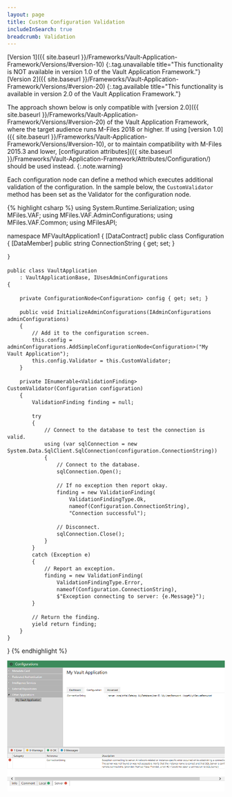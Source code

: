 ```yaml
---
layout: page
title: Custom Configuration Validation
includeInSearch: true
breadcrumb: Validation
---
```


[Version 1]({{ site.baseurl }}/Frameworks/Vault-Application-Framework/Versions/#version-10)
{:.tag.unavailable title="This functionality is NOT available in version 1.0 of the Vault Application Framework."}
[Version 2]({{ site.baseurl }}/Frameworks/Vault-Application-Framework/Versions/#version-20)
{:.tag.available title="This functionality is available in version 2.0 of the Vault Application Framework."}

The approach shown below is only compatible with [version 2.0]({{ site.baseurl }}/Frameworks/Vault-Application-Framework/Versions/#version-20) of the Vault Application Framework, where the target audience runs M-Files 2018 or higher.  If using [version 1.0]({{ site.baseurl }}/Frameworks/Vault-Application-Framework/Versions/#version-10), or to maintain compatibility with M-Files 2015.3 and lower, [configuration attributes]({{ site.baseurl }}/Frameworks/Vault-Application-Framework/Attributes/Configuration/) should be used instead.
{:.note.warning}

Each configuration node can define a method which executes additional validation of the configuration.  In the sample below, the `CustomValidator` method has been set as the Validator for the configuration node.

{% highlight csharp %}
using System.Runtime.Serialization;
using MFiles.VAF;
using MFiles.VAF.AdminConfigurations;
using MFiles.VAF.Common;
using MFilesAPI;

namespace MFVaultApplication1
{
	[DataContract]
	public class Configuration
	{
		[DataMember]
		public string ConnectionString { get; set; }

	}

	public class VaultApplication
		: VaultApplicationBase, IUsesAdminConfigurations
	{

		private ConfigurationNode<Configuration> config { get; set; }

		public void InitializeAdminConfigurations(IAdminConfigurations adminConfigurations)
		{
			// Add it to the configuration screen.
			this.config = adminConfigurations.AddSimpleConfigurationNode<Configuration>("My Vault Application");
			this.config.Validator = this.CustomValidator;
		}

		private IEnumerable<ValidationFinding> CustomValidator(Configuration configuration)
		{
			ValidationFinding finding = null;

			try
			{
				// Connect to the database to test the connection is valid.
				using (var sqlConnection = new System.Data.SqlClient.SqlConnection(configuration.ConnectionString))
				{
					// Connect to the database.
					sqlConnection.Open();

					// If no exception then report okay.
					finding = new ValidationFinding(
						ValidationFindingType.Ok,
						nameof(Configuration.ConnectionString),
						"Connection successful");

					// Disconnect.
					sqlConnection.Close();
				}
			}
			catch (Exception e)
			{
				// Report an exception.
				finding = new ValidationFinding(
					ValidationFindingType.Error,
					nameof(Configuration.ConnectionString),
					$"Exception connecting to server: {e.Message}");
			}

			// Return the finding.
			yield return finding;
		}
	}
}
{% endhighlight %}

![An example of failed validation](ValidationResult.png)
